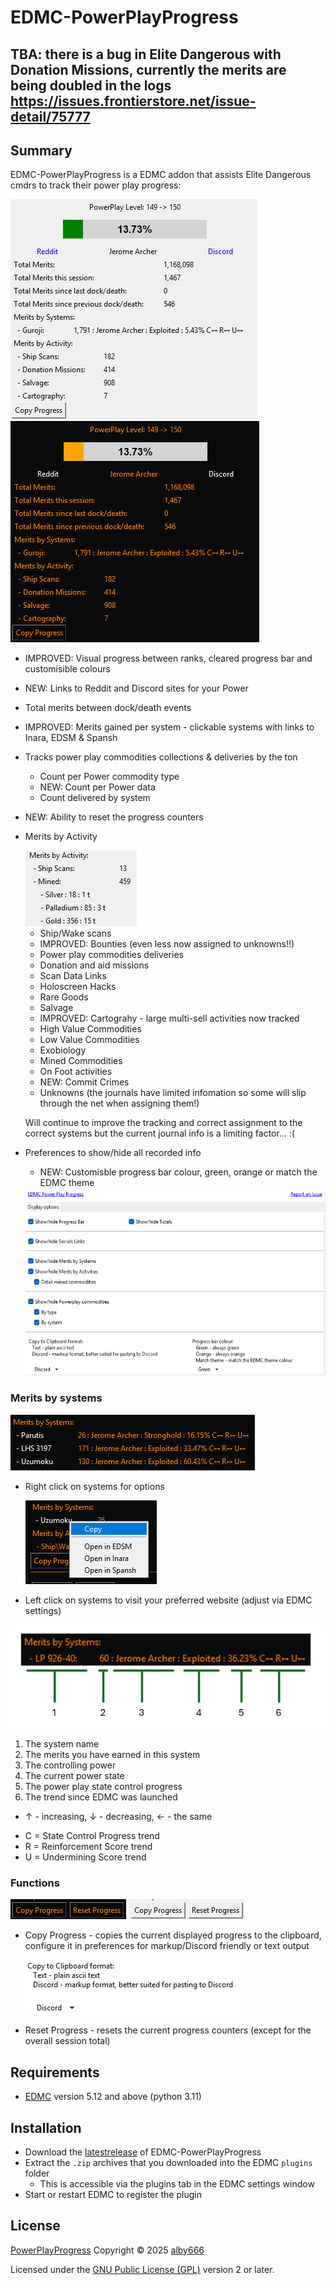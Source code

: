 # EDMC-PowerPlayProgress

## TBA: there is a bug in Elite Dangerous with Donation Missions, currently the merits are being doubled in the logs https://issues.frontierstore.net/issue-detail/75777

## Summary

EDMC-PowerPlayProgress is a EDMC addon that assists Elite Dangerous cmdrs to track their power play progress:

<img src="screen_shot.png"> <img src="screen_shot_dark.png">

* IMPROVED: Visual progress between ranks, cleared progress bar and customisible colours
* NEW: Links to Reddit and Discord sites for your Power
* Total merits between dock/death events 
* IMPROVED: Merits gained per system - clickable systems with links to Inara, EDSM & Spansh
* Tracks power play commodities collections & deliveries by the ton 
  * Count per Power commodity type
  * NEW: Count per Power data
  * Count delivered by system
* NEW: Ability to reset the progress counters
* Merits by Activity

    <img src="screen_shot_by_activities.png">

  * Ship/Wake scans
  * IMPROVED: Bounties (even less now assigned to unknowns!!)
  * Power play commodities deliveries
  * Donation and aid missions
  * Scan Data Links
  * Holoscreen Hacks
  * Rare Goods
  * Salvage
  * IMPROVED: Cartograhy - large multi-sell activities now tracked
  * High Value Commodities
  * Low Value Commodities
  * Exobiology
  * Mined Commodities
  * On Foot activities
  * NEW: Commit Crimes
  * Unknowns (the journals have limited infomation so some will slip through the net when assigning them!)

  Will continue to improve the tracking and correct assignment to the correct systems but the current journal info is a limiting factor... :(

* Preferences to show/hide all recorded info
  * NEW: Customisble progress bar colour, green, orange or match the EDMC theme

  <img src="screen_shot_preferences.png" width="500" height="300">

### Merits by systems
  <img src="screen_shot_by_systems.png">

  * Right click on systems for options
  
    <img src="screen_shot_systems_menu_dark.png">

  * Left click on systems to visit your preferred website (adjust via EDMC settings) 

  <img src="merits_menu_help.png">

1. The system name
2. The merits you have earned in this system
3. The controlling power
4. The current power state
5. The power play state control progress
6. The trend since EDMC was launched
  - ↑ - increasing, ↓ - decreasing, ← - the same
  * C = State Control Progress trend
  * R = Reinforcement Score trend
  * U = Undermining Score trend

### Functions

<img src="screen_shot_buttons_dark.png"> <img src="screen_shot_buttons_light.png">

* Copy Progress - copies the current displayed progress to the clipboard, configure it in preferences for markup/Discord friendly or text output

  <img src="screen_shot_clipboard_prefs.png">

* Reset Progress - resets the current progress counters (except for the overall session total)

## Requirements
* [EDMC] version 5.12 and above (python 3.11)

## Installation

* Download the [latestrelease] of EDMC-PowerPlayProgress
* Extract the `.zip` archives that you downloaded into the EDMC `plugins` folder
  * This is accessible via the plugins tab in the EDMC settings window
* Start or restart EDMC to register the plugin

## License

[PowerPlayProgress] Copyright © 2025 [alby666]

Licensed under the [GNU Public License (GPL)][GPLv2] version 2 or later.

[EDMC]: https://github.com/EDCD/EDMarketConnector/wiki
[PowerPlayProgress]: https://github.com/alby666/EDMC-PowerPlayProgress
[latestrelease]: https://github.com/alby666/EDMC-PowerPlayProgress/releases/latest
[GPLv2]: http://www.gnu.org/licenses/gpl-2.0.html
[alby666]: https://github.com/alby666

